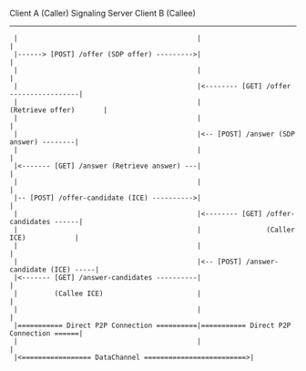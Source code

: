 Client A (Caller)                          Signaling Server                         Client B (Callee)
-----------------                          -----------------                        -----------------
     |                                            |                                         |
     |------> [POST] /offer (SDP offer) --------->|                                         |
     |                                            |                                         |
     |                                            |<-------- [GET] /offer -----------------|
     |                                            |                 (Retrieve offer)       |
     |                                            |                                         |
     |                                            |<-- [POST] /answer (SDP answer) --------|
     |                                            |                                         |
     |<------- [GET] /answer (Retrieve answer) ---|                                         |
     |                                            |                                         |
     |-- [POST] /offer-candidate (ICE) ---------->|                                         |
     |                                            |<-------- [GET] /offer-candidates ------|
     |                                            |                (Caller ICE)            |
     |                                            |                                         |
     |                                            |<-- [POST] /answer-candidate (ICE) -----|
     |<------- [GET] /answer-candidates ----------|                                         |
     |         (Callee ICE)                       |                                         |
     |                                            |                                         |
     |=========== Direct P2P Connection ==========|=========== Direct P2P Connection ======|
     |                                            |                                         |
     |<================= DataChannel =========================>|
